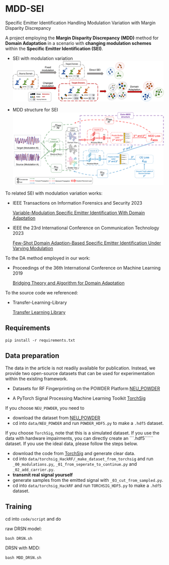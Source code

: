 # MDD-SEI
Specific Emitter Identification Handling Modulation Variation with Margin Disparity Discrepancy

A project employing the **Margin Disparity Discrepancy (MDD)** method for **Domain Adaptation** in a scenario with **changing modulation schemes** within the **Specific Emitter Identification (SEI)**.

- SEI with modulation variation
![MDD_structure](modulation_changing.jpg)

- MDD structure for SEI
![MDD_structure](MDD_structure.jpg)

To related SEI with modulation variation works: 
- IEEE Transactions on Information Forensics and Security 2023

    [Variable-Modulation Specific Emitter Identification With Domain Adaptation](https://ieeexplore.ieee.org/abstract/document/9956857)

- IEEE the 23rd International Conference on Communication Technology 2023

    [Few-Shot Domain Adaption-Based Specific Emitter Identification Under Varying Modulation](https://ieeexplore.ieee.org/abstract/document/10419733)

To the DA method employed in our work: 
- Proceedings of the 36th International Conference on Machine Learning 2019

    [Bridging Theory and Algorithm for Domain Adaptation](https://proceedings.mlr.press/v97/zhang19i.html?ref=https://codemonkey)

To the source code we referenced: 
- Transfer-Learning-Library

    [Transfer Learning Library](https://github.com/thuml/Transfer-Learning-Library)

## Requirements

```
pip install -r requirements.txt
```

## Data preparation

The data in the article is not readily available for publication. Instead, we provide two open-source datasets that can be used for experimentation within the existing framework.

- Datasets for RF Fingerprinting on the POWDER Platform [NEU_POWDER](https://www.genesys-lab.org/powder)

- A PyTorch Signal Processing Machine Learning Toolkit [TorchSig](https://torchsig.com/)

If you choose ```NEU_POWDER```, you need to 
- download the dataset from [NEU_POWDER](https://www.genesys-lab.org/powder) 
- cd into ```data/NEU_POWDER``` and run ```POWDER_HDF5.py``` to make a ```.hdf5``` dataset.

If you choose ```TorchSig```, note that this is a simulated dataset. If you use the data with hardware impairments, you can directly create an ```.hdf5`````` dataset. If you use the ideal data, please follow the steps below.
- download the code from [TorchSig](https://torchsig.com/) and generate clear data.
- cd into ```data/torchsig_HackRF/_make_dataset_from_torchsig``` and run ```_00_modulations.py```, ```_01_from_seperate_to_continue.py``` and ```_02_add_carrier.py```.
- **transmit real signal yourself**
- generate samples from the emitted signal with ```_03_cut_from_sampled.py```.
- cd into ```data/torchsig_HackRF``` and run ```TORCHSIG_HDF5.py``` to make a ```.hdf5``` dataset.

## Training
cd into ```code/script``` and do

raw DRSN model:     
```python
bash DRSN.sh
```

DRSN with MDD:  
```python
bash MDD_DRSN.sh
```
